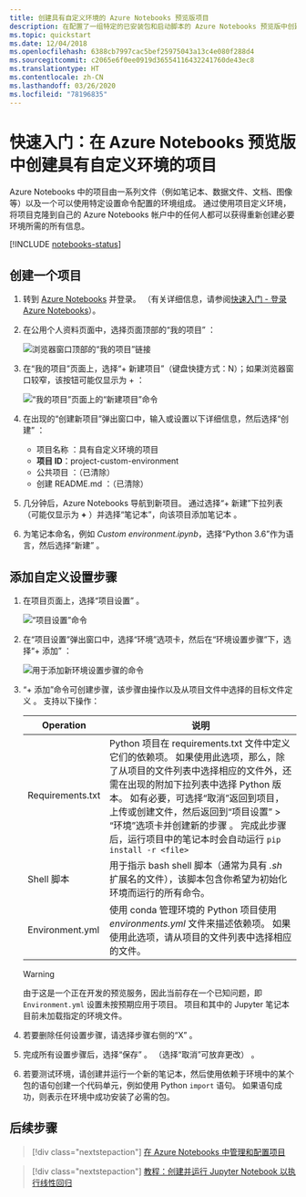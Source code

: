 ```yaml
---
title: 创建具有自定义环境的 Azure Notebooks 预览版项目
description: 在配置了一组特定的已安装包和启动脚本的 Azure Notebooks 预览版中创建新项目。
ms.topic: quickstart
ms.date: 12/04/2018
ms.openlocfilehash: 6388cb7997cac5bef25975043a13c4e080f288d4
ms.sourcegitcommit: c2065e6f0ee0919d36554116432241760de43ec8
ms.translationtype: HT
ms.contentlocale: zh-CN
ms.lasthandoff: 03/26/2020
ms.locfileid: "78196835"
---
```

# <a name="quickstart-create-a-project-with-a-custom-environment-in-azure-notebooks-preview"></a>快速入门：在 Azure Notebooks 预览版中创建具有自定义环境的项目

Azure Notebooks 中的项目由一系列文件（例如笔记本、数据文件、文档、图像等）以及一个可以使用特定设置命令配置的环境组成。 通过使用项目定义环境，将项目克隆到自己的 Azure Notebooks 帐户中的任何人都可以获得重新创建必要环境所需的所有信息。

[!INCLUDE [notebooks-status](../../includes/notebooks-status.md)]

## <a name="create-a-project"></a>创建一个项目

1. 转到 [Azure Notebooks](https://notebooks.azure.com) 并登录。 （有关详细信息，请参阅[快速入门 - 登录 Azure Notebooks](quickstart-sign-in-azure-notebooks.md)）。

1. 在公用个人资料页面中，选择页面顶部的“我的项目”  ：

    ![浏览器窗口顶部的“我的项目”链接](media/quickstarts/my-projects-link.png)

1. 在“我的项目”页面上，选择“+ 新建项目”（键盘快捷方式：N）；如果浏览器窗口较窄，该按钮可能仅显示为 +    ：

    ![“我的项目”页面上的“新建项目”命令](media/quickstarts/new-project-command.png)

1. 在出现的“创建新项目”弹出窗口中，输入或设置以下详细信息，然后选择“创建”   ：

    - 项目名称  ：具有自定义环境的项目
    - **项目 ID**：project-custom-environment
    - 公共项目  ：（已清除）
    - 创建 README.md  ：（已清除）

1. 几分钟后，Azure Notebooks 导航到新项目。 通过选择“+ 新建”下拉列表（可能仅显示为 **+** ）并选择“笔记本”，向该项目添加笔记本   。

1. 为笔记本命名，例如 *Custom environment.ipynb*，选择“Python 3.6”作为语言，然后选择“新建”   。

## <a name="add-a-custom-setup-step"></a>添加自定义设置步骤

1. 在项目页面上，选择“项目设置”  。

    ![“项目设置”命令](media/quickstarts/project-settings-command.png)

1. 在“项目设置”弹出窗口中，选择“环境”选项卡，然后在“环境设置步骤”下，选择“+ 添加”     ：

    ![用于添加新环境设置步骤的命令](media/quickstarts/environment-add-command.png)

1. “+ 添加”命令可创建步骤，该步骤由操作以及从项目文件中选择的目标文件定义  。 支持以下操作：

   | Operation | 说明 |
   | --- | --- |
   | Requirements.txt | Python 项目在 requirements.txt 文件中定义它们的依赖项。 如果使用此选项，那么，除了从项目的文件列表中选择相应的文件外，还需在出现的附加下拉列表中选择 Python 版本。 如有必要，可选择“取消”返回到项目，上传或创建文件，然后返回到“项目设置” > “环境”选项卡并创建新的步骤    。 完成此步骤后，运行项目中的笔记本时会自动运行 `pip install -r <file>` |
   | Shell 脚本 | 用于指示 bash shell 脚本（通常为具有 *.sh* 扩展名的文件），该脚本包含你希望为初始化环境而运行的所有命令。 |
   | Environment.yml | 使用 conda 管理环境的 Python 项目使用 *environments.yml* 文件来描述依赖项。 如果使用此选项，请从项目的文件列表中选择相应的文件。 |

   > [!WARNING]
   > 由于这是一个正在开发的预览服务，因此当前存在一个已知问题，即 `Environment.yml` 设置未按预期应用于项目。 项目和其中的 Jupyter 笔记本目前未加载指定的环境文件。

1. 若要删除任何设置步骤，请选择步骤右侧的“X”  。

1. 完成所有设置步骤后，选择“保存”  。 （选择“取消”可放弃更改）  。

1. 若要测试环境，请创建并运行一个新的笔记本，然后使用依赖于环境中的某个包的语句创建一个代码单元，例如使用 Python `import` 语句。 如果语句成功，则表示在环境中成功安装了必需的包。

## <a name="next-steps"></a>后续步骤

> [!div class="nextstepaction"]
> [在 Azure Notebooks 中管理和配置项目](configure-manage-azure-notebooks-projects.md)

> [!div class="nextstepaction"]
> [教程：创建并运行 Jupyter Notebook 以执行线性回归](tutorial-create-run-jupyter-notebook.md)
